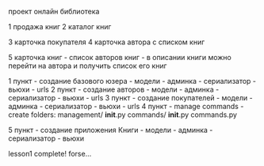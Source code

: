 проект онлайн библиотека

1 продажа книг
2 каталог книг

3 карточка покупателя
4 карточка автора с списком книг

5 карточка книг
    - список авторов книг
    - в описании книги можно перейти на автора и получить список его книг

1 пункт
    - создание базового юзера
    - модели
    - админка
    - сериализатор
    - вьюхи
    - urls
2 пункт
    - создание авторов
    - модели
    - админка
    - сериализатор
    - вьюхи
    - urls
3 пункт
    - создание покупателей
    - модели
    - админка
    - сериализатор
    - вьюхи
    - urls
4 пункт
    - manage commands
    - create folders: management/
                         __init__.py
                         commands/
                             __init__.py
                             commands.py


5 пункт
    - создание приложения Книги
    - модели
    - админка
    - сериализатор
    - вьюхи

lesson1 complete! forse...
